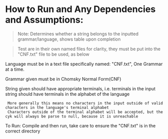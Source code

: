 # How to Run and Any Dependencies and Assumptions:

> Note: Determines whether a string belongs to the inputted grammar/language, shows table upon completion

> Test are in their own named files for clarity, they must be put into the "CNF.txt" file to be used, as below

Language must be in a text file specifically named: "CNF.txt", One Grammar at a time.

Grammar given must be in Chomsky Normal Form(CNF)

String given should have appropriate terminals, i.e. terminals in the input string should have terminals in the alphabet of the language
	
     More generally this means no characters in the input outside of valid characters in the language's terminal alphabet
     Characters outside of the terminal alphabet will be accepted, but the cyk will always be parse to null, because it is unreachable

To Run: Compile and then run, take care to ensure the "CNF.txt" is in the correct directory
